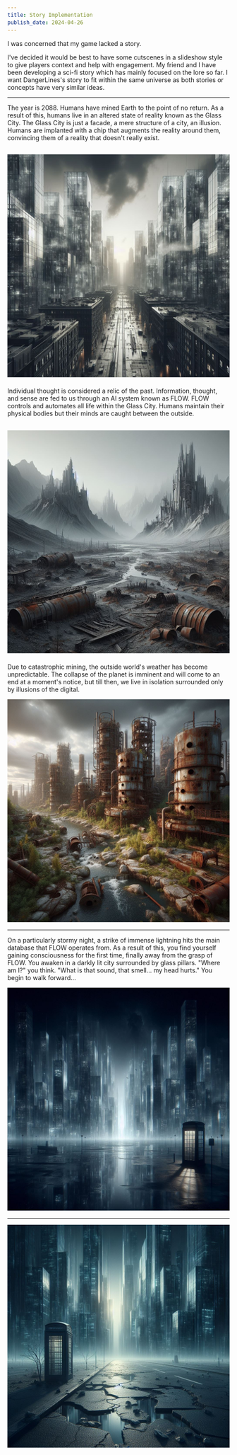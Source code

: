 ```yaml
---
title: Story Implementation
publish_date: 2024-04-26
---
```


<p>I was concerned that my game lacked a story.</p>

I've decided it would be best to have some cutscenes in a slideshow style to give players context and help with engagement. My friend and I have been developing a sci-fi story which has mainly focused on the lore so far. I want DangerLines's story to fit within the same universe as both stories or concepts have very similar ideas.

---
<p>The year is 2088. Humans have mined Earth to the point of no return. As a result of this, humans live in an altered state of reality known as the Glass City. The Glass City is just a facade, a mere structure of a city, an illusion. Humans are implanted with a chip that augments the reality around them, convincing them of a reality that doesn't really exist.</p>

![Photo N/A](../img/Designer(2).png)
<br>
---
<p>Individual thought is considered a relic of the past. Information, thought, and sense are fed to us through an AI system known as FLOW. FLOW controls and automates all life within the Glass City. Humans maintain their physical bodies but their minds are caught between the outside.</p>

![Photo N/A](../img/Designer(3).png)
<br>
---
<p>Due to catastrophic mining, the outside world's weather has become unpredictable. The collapse of the planet is imminent and will come to an end at a moment's notice, but till then, we live in isolation surrounded only by illusions of the digital.</p>

![Photo N/A](../img/Designer(4).png)
<br>

---

<p>On a particularly stormy night, a strike of immense lightning hits the main database that FLOW operates from. As a result of this, you find yourself gaining consciousness for the first time, finally away from the grasp of FLOW. You awaken in a darkly lit city surrounded by glass pillars. "Where am I?" you think. "What is that sound, that smell... my head hurts." You begin to walk forward...</p>

![Photo N/A](../img/Designer(5).png)
<br>

---
![Photo N/A](../img/Designer(6).png)
<br>